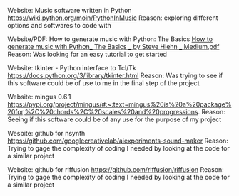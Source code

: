 Website: Music software written in Python
https://wiki.python.org/moin/PythonInMusic
Reason: exploring different options and softwares to code with

Website/PDF: How to generate music with Python: The Basics
[How to generate music with Python_ The Basics _ by Steve Hiehn _ Medium.pdf](https://github.com/ariannayue/Semester-Project/files/11128137/How.to.generate.music.with.Python_.The.Basics._.by.Steve.Hiehn._.Medium.pdf)
Reason: Was looking for an easy tutorial to get started

Website: tkinter - Python interface to Tcl/Tk
https://docs.python.org/3/library/tkinter.html
Reason: Was trying to see if this software could be of use to me in the final step of the project

Website: mingus 0.6.1
https://pypi.org/project/mingus/#:~:text=mingus%20is%20a%20package%20for,%2C%20chords%2C%20scales%20and%20progressions.
Reason: Seeing if this software could be of any use for the purpose of my project

Wesbite: github for nsynth
https://github.com/googlecreativelab/aiexperiments-sound-maker
Reason: Trying to gage the complexity of coding I needed by looking at the code for a similar project

Website: github for riffusion
https://github.com/riffusion/riffusion
Reason: Trying to gage the complexity of coding I needed by looking at the code for a similar project
